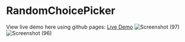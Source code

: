 # RandomChoicePicker

View live demo here using github pages: [Live Demo](https://cheris-quessou.github.io/RandomChoicePicker/)
![Screenshot (97)](https://user-images.githubusercontent.com/110246143/229822115-3c220b39-29f1-4e9a-a605-e852974565e6.png)
![Screenshot (96)](https://user-images.githubusercontent.com/110246143/229822162-e1feeddd-a090-44fa-a7b8-4f160c2d219f.png)
